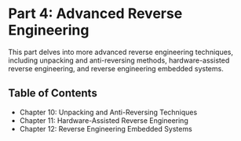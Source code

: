 # Part 4: Advanced Reverse Engineering

This part delves into more advanced reverse engineering techniques, including unpacking and anti-reversing methods, hardware-assisted reverse engineering, and reverse engineering embedded systems.

## Table of Contents

- Chapter 10: Unpacking and Anti-Reversing Techniques
- Chapter 11: Hardware-Assisted Reverse Engineering
- Chapter 12: Reverse Engineering Embedded Systems